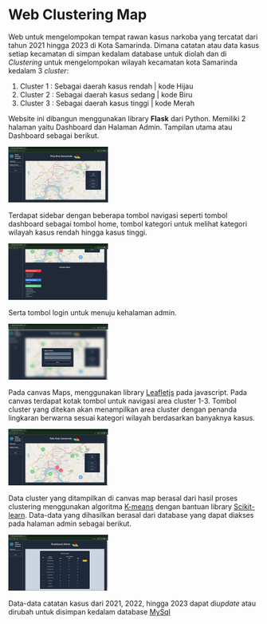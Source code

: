 # Web Clustering Map

Web untuk mengelompokan tempat rawan kasus narkoba yang tercatat dari tahun 2021 hingga 2023 di Kota Samarinda. Dimana catatan atau data kasus setiap kecamatan di simpan kedalam database untuk diolah dan di <i>Clustering</i> untuk mengelompokan wilayah kecamatan kota Samarinda kedalam 3 <i>cluster</i>:
1. Cluster 1 : Sebagai daerah kasus rendah | kode Hijau
2. Cluster 2 : Sebagai daerah kasus sedang | kode Biru
3. Cluster 3 : Sebagai daerah kasus tinggi | kode Merah

Website ini dibangun menggunakan library <b>Flask</b> dari Python. Memiliki 2 halaman yaitu Dashboard dan Halaman Admin. Tampilan utama atau Dashboard sebagai berikut.

<img src="images/map.png" width="200px">

Terdapat sidebar dengan beberapa tombol navigasi seperti tombol dashboard sebagai tombol home, tombol kategori untuk melihat kategori wilayah kasus rendah hingga kasus tinggi.

<img src="images/kategori.png" width="200px">

Serta tombol login untuk menuju kehalaman admin.

<img src="images/login.png" width="200px">

Pada canvas Maps, menggunakan library <a href="https://leafletjs.com/">Leafletjs</a> pada javascript. Pada canvas terdapat kotak tombol untuk navigasi area cluster 1-3. Tombol cluster yang ditekan akan menampilkan area cluster dengan penanda lingkaran berwarna sesuai kategori wilayah berdasarkan banyaknya kasus.

<img src="images/cluster.png" width="200px">

Data cluster yang ditampilkan di canvas map berasal dari hasil proses clustering menggunakan algoritma <a href="https://medium.com/@afrizalfir/kmeans-clustering-dan-implementasinya-5e967dc604cf">K-means</a> dengan bantuan library <a  href="https://scikit-learn.org/stable/">Scikit-learn</a>. Data-data yang dihasilkan berasal dari database yang dapat diakses pada halaman admin sebagai berikut.

<img src="images/admin.png" width="200px">

Data-data catatan kasus dari 2021, 2022, hingga 2023 dapat di<i>update</i> atau dirubah untuk disimpan kedalam database <a href="https://www.mysql.com/">MySql</a>

